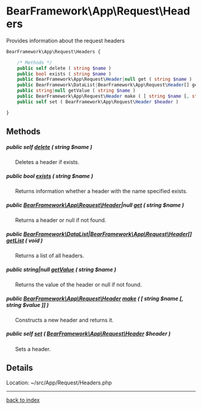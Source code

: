 # BearFramework\App\Request\Headers

Provides information about the request headers

```php
BearFramework\App\Request\Headers {

	/* Methods */
	public self delete ( string $name )
	public bool exists ( string $name )
	public BearFramework\App\Request\Header|null get ( string $name )
	public BearFramework\DataList|BearFramework\App\Request\Header[] getList ( void )
	public string|null getValue ( string $name )
	public BearFramework\App\Request\Header make ( [ string $name [, string $value ]] )
	public self set ( BearFramework\App\Request\Header $header )

}
```

## Methods

##### public self [delete](bearframework.app.request.headers.delete.method.md) ( string $name )

&nbsp;&nbsp;&nbsp;&nbsp;&nbsp;&nbsp;Deletes a header if exists.

##### public bool [exists](bearframework.app.request.headers.exists.method.md) ( string $name )

&nbsp;&nbsp;&nbsp;&nbsp;&nbsp;&nbsp;Returns information whether a header with the name specified exists.

##### public [BearFramework\App\Request\Header](bearframework.app.request.header.class.md)|null [get](bearframework.app.request.headers.get.method.md) ( string $name )

&nbsp;&nbsp;&nbsp;&nbsp;&nbsp;&nbsp;Returns a header or null if not found.

##### public [BearFramework\DataList](bearframework.datalist.class.md)|[BearFramework\App\Request\Header[]](bearframework.app.request.header.class.md) [getList](bearframework.app.request.headers.getlist.method.md) ( void )

&nbsp;&nbsp;&nbsp;&nbsp;&nbsp;&nbsp;Returns a list of all headers.

##### public string|null [getValue](bearframework.app.request.headers.getvalue.method.md) ( string $name )

&nbsp;&nbsp;&nbsp;&nbsp;&nbsp;&nbsp;Returns the value of the header or null if not found.

##### public [BearFramework\App\Request\Header](bearframework.app.request.header.class.md) [make](bearframework.app.request.headers.make.method.md) ( [ string $name [, string $value ]] )

&nbsp;&nbsp;&nbsp;&nbsp;&nbsp;&nbsp;Constructs a new header and returns it.

##### public self [set](bearframework.app.request.headers.set.method.md) ( [BearFramework\App\Request\Header](bearframework.app.request.header.class.md) $header )

&nbsp;&nbsp;&nbsp;&nbsp;&nbsp;&nbsp;Sets a header.

## Details

Location: ~/src/App/Request/Headers.php

---

[back to index](index.md)

